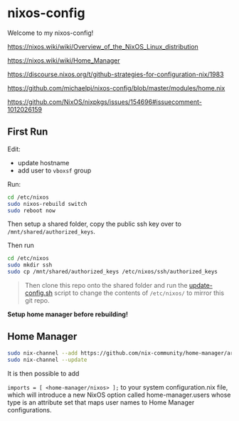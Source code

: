 # nixos-config

Welcome to my nixos-config!

https://nixos.wiki/wiki/Overview_of_the_NixOS_Linux_distribution

https://nixos.wiki/wiki/Home_Manager

https://discourse.nixos.org/t/github-strategies-for-configuration-nix/1983

https://github.com/michaelpj/nixos-config/blob/master/modules/home.nix

https://github.com/NixOS/nixpkgs/issues/154696#issuecomment-1012026159

## First Run

Edit:

* update hostname
* add user to `vboxsf` group

Run:

```bash
cd /etc/nixos
sudo nixos-rebuild switch
sudo reboot now
```

Then setup a shared folder, copy the public ssh key over to `/mnt/shared/authorized_keys`.

Then run

```bash
cd /etc/nixos
sudo mkdir ssh
sudo cp /mnt/shared/authorized_keys /etc/nixos/ssh/authorized_keys
```

> Then clone this repo onto the shared folder and run the [update-config.sh](update-config.sh) script to change the contents of `/etc/nixos/` to mirror this git repo.

**Setup home manager before rebuilding!**

## Home Manager

```bash
sudo nix-channel --add https://github.com/nix-community/home-manager/archive/release-22.11.tar.gz home-manager
sudo nix-channel --update
```

It is then possible to add

`imports = [ <home-manager/nixos> ];`
to your system configuration.nix file, which will introduce a new NixOS option called home-manager.users whose type is an attribute set that maps user names to Home Manager configurations.
